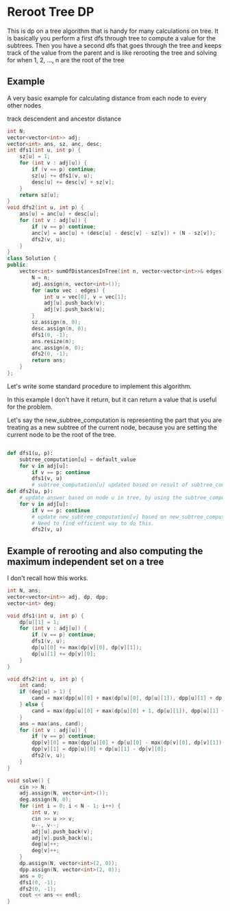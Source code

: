 # Reroot Tree DP

This is dp on a tree algorithm that is handy for many calculations on tree.  It is basically you perform a first dfs through tree to compute a value for the subtrees.  Then you have a second dfs that goes through the tree and keeps track of the value from the parent and is like rerooting the tree and solving for when 1, 2, ..., n are the root of the tree

## Example

A very basic example for calculating distance from each node to every other nodes

track descendent and ancestor distance

```cpp
int N;
vector<vector<int>> adj;
vector<int> ans, sz, anc, desc;
int dfs1(int u, int p) {
    sz[u] = 1;
    for (int v : adj[u]) {
        if (v == p) continue;
        sz[u] += dfs1(v, u);
        desc[u] += desc[v] + sz[v];
    }
    return sz[u];
}
void dfs2(int u, int p) {
    ans[u] = anc[u] + desc[u];
    for (int v : adj[u]) {
        if (v == p) continue;
        anc[v] = anc[u] + (desc[u] - desc[v] - sz[v]) + (N - sz[v]);
        dfs2(v, u);
    }
}
class Solution {
public:
    vector<int> sumOfDistancesInTree(int n, vector<vector<int>>& edges) {
        N = n;
        adj.assign(n, vector<int>());
        for (auto vec : edges) {
            int u = vec[0], v = vec[1];
            adj[u].push_back(v);
            adj[v].push_back(u);
        }
        sz.assign(n, 0);
        desc.assign(n, 0);
        dfs1(0, -1);
        ans.resize(n);
        anc.assign(n, 0);
        dfs2(0, -1);
        return ans;
    }
};
```

Let's write some standard procedure to implement this algorithm.

In this example I don't have it return, but it can return a value that is useful for the problem.

Let's say the new_subtree_computation is representing the part that you are treating as a new subtree of the current node, because you are setting the current node to be the root of the tree. 

```py

def dfs1(u, p):
    subtree_computation[u] = default_value
    for v in adj[u]:
        if v == p: continue
        dfs1(v, u)
        # subtree_computation[u] updated based on result of subtree_computation[v]
def dfs2(u, p):
    # update answer based on node u in tree, by using the subtree_computation[u] and the new_subtree_computation[u]
    for v in adj[u]:
        if v == p: continue
        # update new_subtree_computation[v] based on new_subtree_computation[u] and all subtree_computation[w] for all w that are not v, so that for all the other chidren. 
        # Need to find efficient way to do this. 
        dfs2(v, u)
```


## Example of rerooting and also computing the maximum independent set on a tree

I don't recall how this works. 

```cpp
int N, ans;
vector<vector<int>> adj, dp, dpp;
vector<int> deg;

void dfs1(int u, int p) {
    dp[u][1] = 1;
    for (int v : adj[u]) {
        if (v == p) continue;
        dfs1(v, u);
        dp[u][0] += max(dp[v][0], dp[v][1]);
        dp[u][1] += dp[v][0];
    }
}

void dfs2(int u, int p) {
    int cand;
    if (deg[u] > 1) {
        cand = max(dpp[u][0] + max(dp[u][0], dp[u][1]), dpp[u][1] + dp[u][0]);
    } else {
        cand = max(dpp[u][0] + max(dp[u][0] + 1, dp[u][1]), dpp[u][1] + dp[u][0] + 1);
    }
    ans = max(ans, cand);
    for (int v : adj[u]) {
        if (v == p) continue;
        dpp[v][0] = max(dpp[u][0] + dp[u][0] - max(dp[v][0], dp[v][1]), dpp[u][1] + dp[u][0] - max(dp[v][0], dp[v][1]));
        dpp[v][1] = dpp[u][0] + dp[u][1] - dp[v][0];
        dfs2(v, u);
    }
}

void solve() {
    cin >> N;
    adj.assign(N, vector<int>());
    deg.assign(N, 0);
    for (int i = 0; i < N - 1; i++) {
        int u, v;
        cin >> u >> v;
        u--, v--;
        adj[u].push_back(v);
        adj[v].push_back(u);
        deg[u]++;
        deg[v]++;
    }
    dp.assign(N, vector<int>(2, 0));
    dpp.assign(N, vector<int>(2, 0));
    ans = 0;
    dfs1(0, -1);
    dfs2(0, -1);
    cout << ans << endl;
}
```